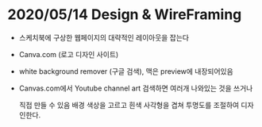 # 2020/05/14 Design & WireFraming

- 스케치북에 구상한 웹페이지의 대략적인 레이아웃을 잡는다

- Canva.com (로고 디자인 사이트)

- white background remover (구글 검색), 맥은 preview에 내장되어있음

- Canvas.com에서 Youtube channel art 검색하면 여러개 나와있는 것을 쓰거나

  직접 만들 수 있음 배경 색상을 고르고 흰색 사각형을 겹쳐 투명도를 조절하여 디자인한다.

  

